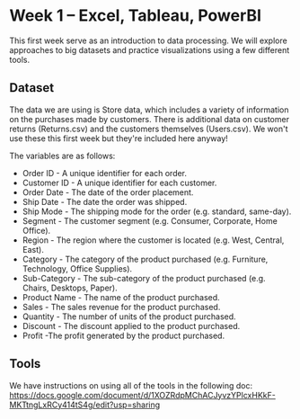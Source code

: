 # Week 1 – Excel, Tableau, PowerBI

This first week serve as an introduction to data processing. We will explore approaches to big datasets and practice visualizations using a few different tools.
## Dataset


The data we are using is Store data, which includes a variety of information on the purchases made by customers. 
There is additional data on customer returns (Returns.csv) and the customers themselves (Users.csv). We won't use these this first week but they're included here anyway!

The variables are as follows:
* Order ID - A unique identifier for each order.
* Customer ID - A unique identifier for each customer.
* Order Date - The date of the order placement.
* Ship Date - The date the order was shipped.
* Ship Mode - The shipping mode for the order (e.g. standard, same-day).
* Segment - The customer segment (e.g. Consumer, Corporate, Home Office).
* Region - The region where the customer is located (e.g. West, Central, East).
* Category - The category of the product purchased (e.g. Furniture, Technology, Office Supplies).
* Sub-Category - The sub-category of the product purchased (e.g. Chairs, Desktops, Paper).
* Product Name - The name of the product purchased.
* Sales - The sales revenue for the product purchased.
* Quantity - The number of units of the product purchased.
* Discount - The discount applied to the product purchased.
* Profit -The profit generated by the product purchased.

## Tools
We have instructions on using all of the tools in the following doc: https://docs.google.com/document/d/1XOZRdpMChACJyvzYPlcxHKkF-MKTtngLxRCy414tS4g/edit?usp=sharing
